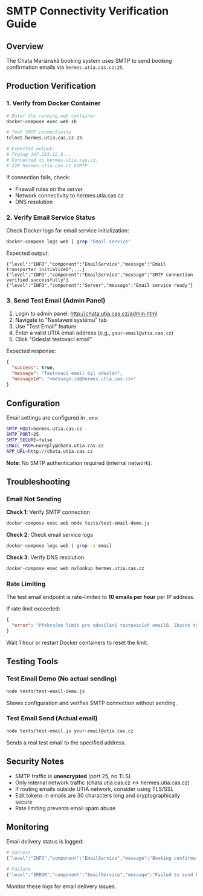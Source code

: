 # SMTP Connectivity Verification Guide

## Overview

The Chata Mariánská booking system uses SMTP to send booking confirmation emails via `hermes.utia.cas.cz:25`.

## Production Verification

### 1. Verify from Docker Container

```bash
# Enter the running web container
docker-compose exec web sh

# Test SMTP connectivity
telnet hermes.utia.cas.cz 25

# Expected output:
# Trying 147.231.12.5...
# Connected to hermes.utia.cas.cz.
# 220 hermes.utia.cas.cz ESMTP
```

If connection fails, check:

- Firewall rules on the server
- Network connectivity to hermes.utia.cas.cz
- DNS resolution

### 2. Verify Email Service Status

Check Docker logs for email service initialization:

```bash
docker-compose logs web | grep "Email service"
```

Expected output:

```
{"level":"INFO","component":"EmailService","message":"Email transporter initialized",...}
{"level":"INFO","component":"EmailService","message":"SMTP connection verified successfully"}
{"level":"INFO","component":"Server","message":"Email service ready"}
```

### 3. Send Test Email (Admin Panel)

1. Login to admin panel: http://chata.utia.cas.cz/admin.html
2. Navigate to "Nastavení systému" tab
3. Use "Test Email" feature
4. Enter a valid UTIA email address (e.g., `your-email@utia.cas.cz`)
5. Click "Odeslat testovací email"

Expected response:

```json
{
  "success": true,
  "message": "Testovací email byl odeslán",
  "messageId": "<message-id@hermes.utia.cas.cz>"
}
```

## Configuration

Email settings are configured in `.env`:

```bash
SMTP_HOST=hermes.utia.cas.cz
SMTP_PORT=25
SMTP_SECURE=false
EMAIL_FROM=noreply@chata.utia.cas.cz
APP_URL=http://chata.utia.cas.cz
```

**Note**: No SMTP authentication required (internal network).

## Troubleshooting

### Email Not Sending

**Check 1**: Verify SMTP connection

```bash
docker-compose exec web node tests/test-email-demo.js
```

**Check 2**: Check email service logs

```bash
docker-compose logs web | grep -i email
```

**Check 3**: Verify DNS resolution

```bash
docker-compose exec web nslookup hermes.utia.cas.cz
```

### Rate Limiting

The test email endpoint is rate-limited to **10 emails per hour** per IP address.

If rate limit exceeded:

```json
{
  "error": "Překročen limit pro odesílání testovacích emailů. Zkuste to za hodinu."
}
```

Wait 1 hour or restart Docker containers to reset the limit.

## Testing Tools

### Test Email Demo (No actual sending)

```bash
node tests/test-email-demo.js
```

Shows configuration and verifies SMTP connection without sending.

### Test Email Send (Actual email)

```bash
node tests/test-email.js your-email@utia.cas.cz
```

Sends a real test email to the specified address.

## Security Notes

- SMTP traffic is **unencrypted** (port 25, no TLS)
- Only internal network traffic (chata.utia.cas.cz ↔ hermes.utia.cas.cz)
- If routing emails outside UTIA network, consider using TLS/SSL
- Edit tokens in emails are 30 characters long and cryptographically secure
- Rate limiting prevents email spam abuse

## Monitoring

Email delivery status is logged:

```bash
# Success
{"level":"INFO","component":"EmailService","message":"Booking confirmation email sent",...}

# Failure
{"level":"ERROR","component":"EmailService","message":"Failed to send booking confirmation email",...}
```

Monitor these logs for email delivery issues.
